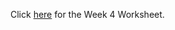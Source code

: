 Click <a href="https://docs.google.com/document/d/1R8olf7OW4BH647Hl4zT9WCG5yPtKWR3Cc0Feu9IlmLI/edit?usp=sharing">here</a> for the Week 4 Worksheet. 